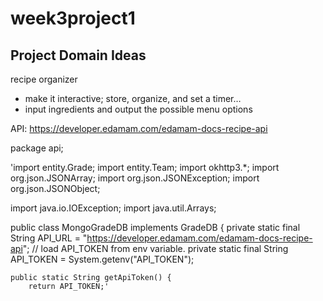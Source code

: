 # week3project1

## Project Domain Ideas
recipe organizer 
- make it interactive; store, organize, and set a timer…
- input ingredients and output the possible menu options

API: https://developer.edamam.com/edamam-docs-recipe-api 

package api;

'import entity.Grade;
import entity.Team;
import okhttp3.*;
import org.json.JSONArray;
import org.json.JSONException;
import org.json.JSONObject;

import java.io.IOException;
import java.util.Arrays;

public class MongoGradeDB implements GradeDB {
    private static final String API_URL = "https://developer.edamam.com/edamam-docs-recipe-api";
    // load API_TOKEN from env variable.
    private static final String API_TOKEN = System.getenv("API_TOKEN");

    public static String getApiToken() {
        return API_TOKEN;'
